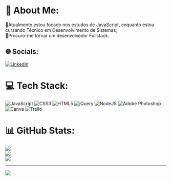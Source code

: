 # 💫 About Me:
🌱Atualmente estou focado nos estudos de JavaScript, enquanto estou cursando Técnico em Desenvolvimento de Sistemas;<br>🔭Procuro-me tornar um desenvolvedor Fullstack.<br>


## 🌐 Socials:
[![LinkedIn](https://img.shields.io/badge/LinkedIn-%230077B5.svg?logo=linkedin&logoColor=white)](https://linkedin.com/in/eversonvieiradelima/) 

# 💻 Tech Stack:
![JavaScript](https://img.shields.io/badge/javascript-%23323330.svg?style=for-the-badge&logo=javascript&logoColor=%23F7DF1E) ![CSS3](https://img.shields.io/badge/css3-%231572B6.svg?style=for-the-badge&logo=css3&logoColor=white) ![HTML5](https://img.shields.io/badge/html5-%23E34F26.svg?style=for-the-badge&logo=html5&logoColor=white) ![jQuery](https://img.shields.io/badge/jquery-%230769AD.svg?style=for-the-badge&logo=jquery&logoColor=white) ![NodeJS](https://img.shields.io/badge/node.js-6DA55F?style=for-the-badge&logo=node.js&logoColor=white) ![Adobe Photoshop](https://img.shields.io/badge/adobephotoshop-%2331A8FF.svg?style=for-the-badge&logo=adobephotoshop&logoColor=white) ![Canva](https://img.shields.io/badge/Canva-%2300C4CC.svg?style=for-the-badge&logo=Canva&logoColor=white) ![Trello](https://img.shields.io/badge/Trello-%23026AA7.svg?style=for-the-badge&logo=Trello&logoColor=white)
# 📊 GitHub Stats:
![](https://github-readme-stats.vercel.app/api?username=EversonVieiradeLima&theme=dracula&hide_border=false&include_all_commits=true&count_private=false)<br/>
![](https://github-readme-streak-stats.herokuapp.com/?user=EversonVieiradeLima&theme=dracula&hide_border=false)<br/>
![](https://github-readme-stats.vercel.app/api/top-langs/?username=EversonVieiradeLima&theme=dracula&hide_border=false&include_all_commits=true&count_private=false&layout=compact)

---
[![](https://visitcount.itsvg.in/api?id=EversonVieiradeLima&icon=2&color=0)](https://visitcount.itsvg.in)

<!-- Proudly created with GPRM ( https://gprm.itsvg.in ) -->
